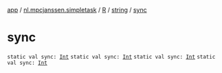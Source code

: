 [app](../../../index.md) / [nl.mpcjanssen.simpletask](../../index.md) / [R](../index.md) / [string](index.md) / [sync](.)

# sync

`static val sync: `[`Int`](https://kotlinlang.org/api/latest/jvm/stdlib/kotlin/-int/index.html)
`static val sync: `[`Int`](https://kotlinlang.org/api/latest/jvm/stdlib/kotlin/-int/index.html)
`static val sync: `[`Int`](https://kotlinlang.org/api/latest/jvm/stdlib/kotlin/-int/index.html)
`static val sync: `[`Int`](https://kotlinlang.org/api/latest/jvm/stdlib/kotlin/-int/index.html)